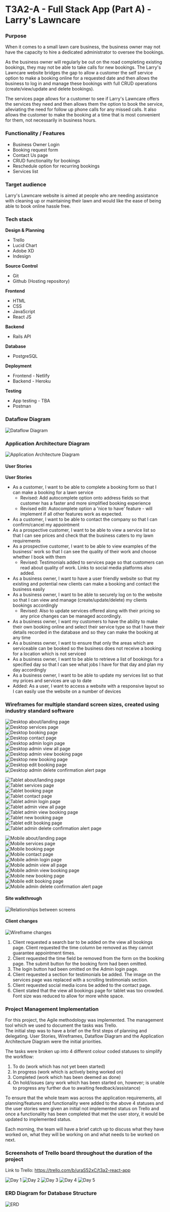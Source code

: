 # T3A2-A - Full Stack App (Part A) - Larry's Lawncare

### Purpose
When it comes to a small lawn care business, the business owner may not have the capacity to hire a dedicated administrator to oversee the bookings.  
  
As the business owner will regularly be out on the road completing existing bookings, they may not be able to take calls for new bookings. The Larry's Lawncare website bridges the gap to allow a customer the self service option to make a booking online for a requested date and then allows the business to log in and manage these bookings with full CRUD operations (create/view/update and delete bookings).

The services page allows for a customer to see if Larry's Lawncare offers the services they need and then allows them the option to book the service, alleviating the need for follow up phone calls for any missed calls. It also allows the customer to make the booking at a time that is most convenient for them, not necessarily in business hours.

### Functionality / Features
* Business Owner Login
* Booking request form
* Contact Us page
* CRUD functionality for bookings
* Reschedule option for recurring bookings 
* Services list

### Target audience
Larry's Lawncare website is aimed at people who are needing assistance with cleaning up or maintaining their lawn and would like the ease of being able to book online hassle free.

### Tech stack

**Design & Planning**
* Trello
* Lucid Chart
* Adobe XD
* Indesign

**Source Control**
* Git
* Github (Hosting repository)

**Frontend**
* HTML
* CSS
* JavaScript
* React JS

**Backend**
* Rails API

**Database**
* PostgreSQL

**Deployment**
* Frontend - Netlify
* Backend - Heroku

**Testing**
* App testing - TBA
* Postman

### Dataflow Diagram
![Dataflow Diagram](./docs/DataFlowDiagram.jpeg)



### Application Architecture Diagram
![Application Architecture Diagram](./docs/AppArchitectureDiagram.png)


#### User Stories

**User Stories**
* As a customer, I want to be able to complete a booking form so that I can make a booking for a lawn service
    * Revised: Add autocomplete option onto address fields so that customer has a faster and more simplified booking experience
    * Revised edit: Autocomplete option a 'nice to have' feature - will implement if all other features work as expected.
* As a customer, I want to be able to contact the company so that I can confirm/cancel my appointment
* As a prospective customer, I want to be able to view a service list so that I can see prices and check that the business caters to my lawn requirements
* As a prospective customer, I want to be able to view examples of the business' work so that I can see the quality of their work and choose whether I book with them
    * Revised: Testimonials added to services page so that customers can read about quality of work. Links to social media platforms also added.
* As a business owner, I want to have a user friendly website so that my existing and potential new clients can make a booking and contact the business easily
* As a business owner, I want to be able to securely log on to the website so that I can view and manage (create/update/delete) my clients bookings accordingly
    * Revised: Also to update services offered along with their pricing so any price changes can be managed accordingly.
* As a business owner, I want my customers to have the ability to make their own booking online and select their service type so that I have their details recorded in the database and so they can make the booking at any time
* As a business owner, I want to ensure that only the areas which are serviceable can be booked so the business does not receive a booking for a location which is not serviced
* As a business owner, I want to be able to retrieve a list of bookings for a specified day so that I can see what jobs I have for that day and plan my day accordingly
* As a business owner, I want to be able to update my services list so that my prices and services are up to date
* Added: As a user, I want to access a website with a responsive layout so I can easily use the website on a number of devices

### Wireframes for multiple standard screen sizes, created using industry standard software
![Desktop about/landing page](./docs/desktop1.png)<br>
![Desktop services page](./docs/desktop2.png)<br>
![Desktop booking page](./docs/desktop3.png)<br>
![Desktop contact page](./docs/desktop4.png)<br>
![Desktop admin login page](./docs/desktop5.png)<br>
![Desktop admin view all page](./docs/desktop6.png)<br>
![Desktop admin view booking page](./docs/desktop7.png)<br>
![Desktop new booking page](./docs/desktop8.png)<br>
![Desktop edit booking page](./docs/desktop9.png)<br>
![Desktop admin delete confirmation alert page](./docs/desktop10.png)


![Tablet about/landing page](./docs/tablet1.png)<br>
![Tablet services page](./docs/tablet2.png)<br>
![Tablet booking page](./docs/tablet3.png)<br>
![Tablet contact page](./docs/tablet4.png)<br>
![Tablet admin login page](./docs/tablet5.png)<br>
![Tablet admin view all page](./docs/tablet6.png)<br>
![Tablet admin view booking page](./docs/tablet7.png)<br>
![Tablet new booking page](./docs/tablet8.png)<br>
![Tablet edit booking page](./docs/tablet9.png)<br>
![Tablet admin delete confirmation alert page](./docs/tablet10.png)


![Mobile about/landing page](./docs/mobile1.png)<br>
![Mobile services page](./docs/mobile2.png)<br>
![Mobile booking page](./docs/mobile3.png)<br>
![Mobile contact page](./docs/mobile4.png)<br>
![Mobile admin login page](./docs/mobile5.png)<br>
![Mobile admin view all page](./docs/mobile6.png)<br>
![Mobile admin view booking page](./docs/mobile7.png)<br>
![Mobile new booking page](./docs/mobile8.png)<br>
![Mobile edit booking page](./docs/mobile9.png)<br>
![Mobile admin delete confirmation alert page](./docs/mobile10.png)

#### Site walkthrough
![Relationships between screens](./docs/relationships.png)

#### Client changes
![Wireframe changes](./docs/changes.png)
1. Client requested a search bar to be added on the view all bookings page. Client requested the time column be removed as they cannot guarantee appointment times.
2. Client requested the time field be removed from the form on the booking page. The submit button for the booking form had been omitted.
3. The login button had been omitted on the Admin login page.
4. Client requested a section for testimonials be added. The image on the services page was replaced with a scrolling testimonials section.
5. Client requested social media icons be added to the contact page.
6. Client stated that the view all bookings page for tablet was too crowded. Font size was reduced to allow for more white space.

### Project Management Implementation
For this project, the Agile methodology was implemented. The management tool which we used to document the tasks was Trello.  
The initial step was to have a brief on the first steps of planning and delegating. User Stories, Wireframes, Dataflow Diagram and the Application Architecture Diagram were the initial priorities.

The tasks were broken up into 4 different colour coded statuses to simplify the workflow:
1. To do (work which has not yet been started)
2. In progress (work which is actively being worked on)
3. Completed (work which has been deemed as done)
4. On hold/issues (any work which has been started on, however; is unable to progress any further due to awaiting feedback/assistance)

To ensure that the whole team was across the application requirements, all planning/features and functionality were added to the above 4 statuses and the user stories were given an initial not implemented status on Trello and once a functionality has been completed that met the user story, it would be updated to implemented status.

Each morning, the team will have a brief catch up to discuss what they have worked on, what they will be working on and what needs to be worked on next. 


### Screenshots of Trello board throughout the duration of the project
Link to Trello: https://trello.com/b/uraS52xC/t3a2-react-app

![Day 1](./docs/Trello1.png)
![Day 2](./docs/Trello2.png)
![Day 3](./docs/Trello3.png)
![Day 4](./docs/Trello4.png)
![Day 5](./docs/Trello5.png)


### ERD Diagram for Database Structure

![ERD](./docs/ERD.PNG)